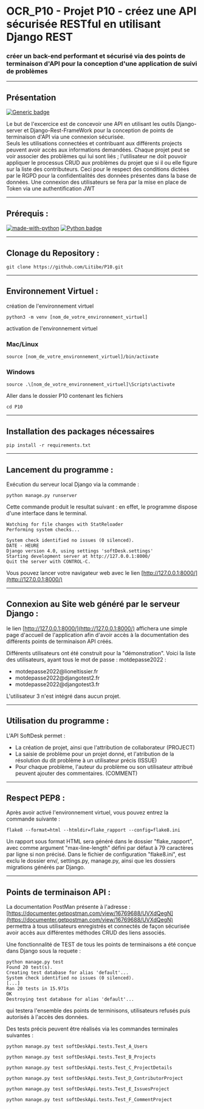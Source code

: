# OCR_P10 - Projet P10 - créez une API sécurisée RESTful en utilisant Django REST

### créer un back-end performant et sécurisé via des points de terminaison d'API pour la conception d'une application de suivi de problèmes

---

## Présentation

[![Generic badge](https://img.shields.io/badge/Statut-Stable-<COLOR>.svg)](https://shields.io/)

Le but de l'excercice est de concevoir une API en utilisant les outils Django-server et Django-Rest-FrameWork pour la conception de points de terminaison d'API via une connexion sécurisée.<br/>
Seuls les utilisations connectées et contribuant aux différents projects peuvent avoir accès aux informations demandées. Chaque projet peut se voir associer des problèmes qui lui sont liés ; l'utilisateur ne doit pouvoir appliquer le processus CRUD aux problèmes du projet que si il ou elle figure sur la liste des contributeurs.
Ceci pour le respect des conditions dictées par le RGPD pour la confidentialités des données présentes dans la base de données.
Une connexion des utilisateurs se fera par la mise en place de Token via une authentification JWT

---

## Prérequis :

[![made-with-python](https://img.shields.io/badge/Made%20with-Python-1f425f.svg)](https://www.python.org/)
[![Python badge](https://img.shields.io/badge/Python->=3.7-blue.svg)](https://www.python.org/)

---

## Clonage du Repository :

```shell
git clone https://github.com/Litibe/P10.git
```

---

## Environnement Virtuel :

création de l'environnement virtuel

```shell
python3 -m venv [nom_de_votre_environnement_virtuel]
```

activation de l'environnement virtuel

### Mac/Linux

```shell
source [nom_de_votre_environnement_virtuel]/bin/activate
```

### Windows

```shell
source .\[nom_de_votre_environnement_virtuel]\Scripts\activate
```

Aller dans le dossier P10 contenant les fichiers

```shell
cd P10
```

---

## Installation des packages nécessaires

```shell
pip install -r requirements.txt
```

---

## Lancement du programme :

Exécution du serveur local Django via la commande :

```shell
python manage.py runserver
```

Cette commande produit le resultat suivant :
en effet, le programme dispose d'une interface dans le terminal.

```shell
Watching for file changes with StatReloader
Performing system checks...

System check identified no issues (0 silenced).
DATE - HEURE
Django version 4.0, using settings 'softDesk.settings'
Starting development server at http://127.0.0.1:8000/
Quit the server with CONTROL-C.
```

Vous pouvez lancer votre navigateur web avec le lien [http://127.0.0.1:8000/](http://127.0.0.1:8000/)

---

## Connexion au Site web généré par le serveur Django :

le lien [http://127.0.0.1:8000/](http://127.0.0.1:8000/) affichera une simple page d'accueil de l'application afin d'avoir accès à la documentation des différents points de terminaison API créés.

Différents utilisateurs ont été construit pour la "démonstration".
Voici la liste des utilisateurs, ayant tous le mot de passe : motdepasse2022 :

<ul>
<li>motdepasse2022@lioneltissier.fr</li>
<li>motdepasse2022@djangotest2.fr</li>
<li>motdepasse2022@djangotest3.fr</li>
</ul>
L'utilisateur 3 n'est intégré dans aucun projet.

---

## Utilisation du programme :

L'API SoftDesk permet :

<ul>
<li>La création de projet, ainsi que l'attribution de collaborateur (PROJECT)</li>
<li>La saisie de problème pour un projet donné, et l'atribution de la résolution du dit problème à un utilisateur précis (ISSUE)</li>
<li>Pour chaque problème, l'auteur du problème ou son utilisateur attribué peuvent ajouter des commentaires. (COMMENT)</li>
</ul>

---

## Respect PEP8 :

Après avoir activé l'environnement virtuel, vous pouvez entrez la commande suivante :

```
flake8 --format=html --htmldir=flake_rapport --config=flake8.ini
```

Un rapport sous format HTML sera généré dans le dossier "flake_rapport", avec comme argument "max-line-length" défini par défaut à 79 caractères par ligne si non précisé.
Dans le fichier de configuration "flake8.ini", est exclu le dossier env/, settings.py, manage.py, ainsi que les dossiers migrations générés par Django.

---

## Points de terminaison API :

La documentation PostMan présente à l'adresse : [https://documenter.getpostman.com/view/16769688/UVXdQegN](https://documenter.getpostman.com/view/16769688/UVXdQegN) permettra à tous utilisateurs enregistrés et connectés de façon sécurisée avoir accès aux différentes méthodes CRUD des liens associés.

Une fonctionnalité de TEST de tous les points de terminaisons a été conçue dans Django sous la requete :

```shell
python manage.py test
Found 20 test(s).
Creating test database for alias 'default'...
System check identified no issues (0 silenced).
[...]
Ran 20 tests in 15.971s
OK
Destroying test database for alias 'default'...
```

qui testera l'ensemble des points de terminisons, utilisateurs refusés puis autorisés à l'accès des données.

Des tests précis peuvent être réalisés via les commandes terminales suivantes :

```shell
python manage.py test softDeskApi.tests.Test_A_Users
```

```shell
python manage.py test softDeskApi.tests.Test_B_Projects
```

```shell
python manage.py test softDeskApi.tests.Test_C_ProjectDetails
```

```shell
python manage.py test softDeskApi.tests.Test_D_ContributorProject
```

```shell
python manage.py test softDeskApi.tests.Test_E_IssuesProject
```

```shell
python manage.py test softDeskApi.tests.Test_F_CommentProject
```
